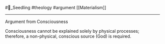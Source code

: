 #🌱_Seedling 
#theology
#argument 
[[Materialism]]

---

Argument from Consciousness

Consciousness cannot be explained solely by physical processes; therefore, a non-physical, conscious source (God) is required.